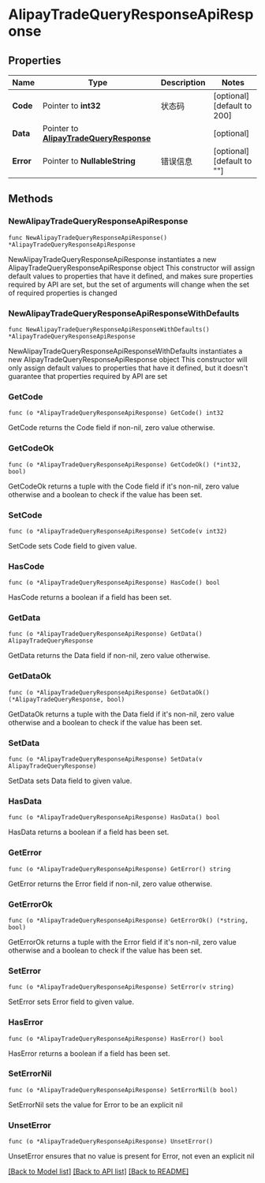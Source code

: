 # AlipayTradeQueryResponseApiResponse

## Properties

Name | Type | Description | Notes
------------ | ------------- | ------------- | -------------
**Code** | Pointer to **int32** | 状态码 | [optional] [default to 200]
**Data** | Pointer to [**AlipayTradeQueryResponse**](AlipayTradeQueryResponse.md) |  | [optional] 
**Error** | Pointer to **NullableString** | 错误信息 | [optional] [default to ""]

## Methods

### NewAlipayTradeQueryResponseApiResponse

`func NewAlipayTradeQueryResponseApiResponse() *AlipayTradeQueryResponseApiResponse`

NewAlipayTradeQueryResponseApiResponse instantiates a new AlipayTradeQueryResponseApiResponse object
This constructor will assign default values to properties that have it defined,
and makes sure properties required by API are set, but the set of arguments
will change when the set of required properties is changed

### NewAlipayTradeQueryResponseApiResponseWithDefaults

`func NewAlipayTradeQueryResponseApiResponseWithDefaults() *AlipayTradeQueryResponseApiResponse`

NewAlipayTradeQueryResponseApiResponseWithDefaults instantiates a new AlipayTradeQueryResponseApiResponse object
This constructor will only assign default values to properties that have it defined,
but it doesn't guarantee that properties required by API are set

### GetCode

`func (o *AlipayTradeQueryResponseApiResponse) GetCode() int32`

GetCode returns the Code field if non-nil, zero value otherwise.

### GetCodeOk

`func (o *AlipayTradeQueryResponseApiResponse) GetCodeOk() (*int32, bool)`

GetCodeOk returns a tuple with the Code field if it's non-nil, zero value otherwise
and a boolean to check if the value has been set.

### SetCode

`func (o *AlipayTradeQueryResponseApiResponse) SetCode(v int32)`

SetCode sets Code field to given value.

### HasCode

`func (o *AlipayTradeQueryResponseApiResponse) HasCode() bool`

HasCode returns a boolean if a field has been set.

### GetData

`func (o *AlipayTradeQueryResponseApiResponse) GetData() AlipayTradeQueryResponse`

GetData returns the Data field if non-nil, zero value otherwise.

### GetDataOk

`func (o *AlipayTradeQueryResponseApiResponse) GetDataOk() (*AlipayTradeQueryResponse, bool)`

GetDataOk returns a tuple with the Data field if it's non-nil, zero value otherwise
and a boolean to check if the value has been set.

### SetData

`func (o *AlipayTradeQueryResponseApiResponse) SetData(v AlipayTradeQueryResponse)`

SetData sets Data field to given value.

### HasData

`func (o *AlipayTradeQueryResponseApiResponse) HasData() bool`

HasData returns a boolean if a field has been set.

### GetError

`func (o *AlipayTradeQueryResponseApiResponse) GetError() string`

GetError returns the Error field if non-nil, zero value otherwise.

### GetErrorOk

`func (o *AlipayTradeQueryResponseApiResponse) GetErrorOk() (*string, bool)`

GetErrorOk returns a tuple with the Error field if it's non-nil, zero value otherwise
and a boolean to check if the value has been set.

### SetError

`func (o *AlipayTradeQueryResponseApiResponse) SetError(v string)`

SetError sets Error field to given value.

### HasError

`func (o *AlipayTradeQueryResponseApiResponse) HasError() bool`

HasError returns a boolean if a field has been set.

### SetErrorNil

`func (o *AlipayTradeQueryResponseApiResponse) SetErrorNil(b bool)`

 SetErrorNil sets the value for Error to be an explicit nil

### UnsetError
`func (o *AlipayTradeQueryResponseApiResponse) UnsetError()`

UnsetError ensures that no value is present for Error, not even an explicit nil

[[Back to Model list]](../README.md#documentation-for-models) [[Back to API list]](../README.md#documentation-for-api-endpoints) [[Back to README]](../README.md)


